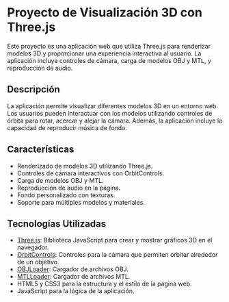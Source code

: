 # Proyecto de Visualización 3D con Three.js

Este proyecto es una aplicación web que utiliza Three.js para renderizar modelos 3D y proporcionar una experiencia interactiva al usuario. La aplicación incluye controles de cámara, carga de modelos OBJ y MTL, y reproducción de audio.

## Descripción

La aplicación permite visualizar diferentes modelos 3D en un entorno web. Los usuarios pueden interactuar con los modelos utilizando controles de órbita para rotar, acercar y alejar la cámara. Además, la aplicación incluye la capacidad de reproducir música de fondo.

## Características

- Renderizado de modelos 3D utilizando Three.js.
- Controles de cámara interactivos con OrbitControls.
- Carga de modelos OBJ y MTL.
- Reproducción de audio en la página.
- Fondo personalizado con texturas.
- Soporte para múltiples modelos y materiales.

## Tecnologías Utilizadas

- [Three.js](https://threejs.org/): Biblioteca JavaScript para crear y mostrar gráficos 3D en el navegador.
- [OrbitControls](https://threejs.org/docs/#examples/en/controls/OrbitControls): Controles para la cámara que permiten orbitar alrededor de un objetivo.
- [OBJLoader](https://threejs.org/docs/#examples/en/loaders/OBJLoader): Cargador de archivos OBJ.
- [MTLLoader](https://threejs.org/docs/#examples/en/loaders/MTLLoader): Cargador de archivos MTL.
- HTML5 y CSS3 para la estructura y el estilo de la página web.
- JavaScript para la lógica de la aplicación.
